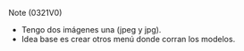 Note (0321V0)
- Tengo dos imágenes una (jpeg y jpg).
- Idea base es crear otros menú donde corran los modelos.